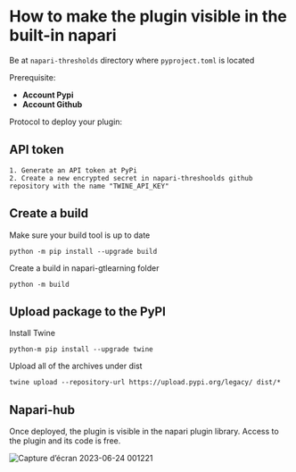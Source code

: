 # How to make the plugin visible in the built-in napari

Be at `napari-thresholds` directory where `pyproject.toml` is located

Prerequisite: 
- **Account Pypi**
- **Account Github**

Protocol to deploy your plugin:

## API token

    1. Generate an API token at PyPi
    2. Create a new encrypted secret in napari-threshoolds github repository with the name "TWINE_API_KEY"

## Create a build

Make sure your build tool is up to date

```
python -m pip install --upgrade build
```

Create a build in napari-gtlearning folder

```
python -m build
```

## Upload package to the PyPI

Install Twine

```
python-m pip install --upgrade twine
```

Upload all of the archives under dist

```
twine upload --repository-url https://upload.pypi.org/legacy/ dist/*
```

## Napari-hub

Once deployed, the plugin is visible in the napari plugin library. Access to the plugin and its code is free.

![Capture d’écran 2023-06-24 001221](https://github.com/hereariim/IPPN_napari/assets/93375163/bf828a1a-6552-4751-85e2-e2dbc9ade73c)
